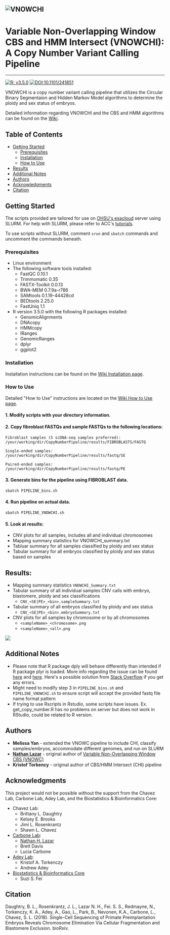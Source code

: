 ![VNOWCHI](https://github.com/melissayan/vnowchi/blob/master/img/vnowchi.png)
-----------------------------------------------------------------------------------------
# Variable Non-Overlapping Window CBS and HMM Intersect (VNOWCHI): A Copy Number Variant Calling Pipeline
-----------------------------------------------------------------------------------------
[![R: v3.5.0](https://img.shields.io/badge/R-v3.5.0-198ce7.svg)](https://cran.rstudio.com/)  [![DOI:10.1101/241851 ](https://img.shields.io/badge/DOI-10.110/241851-70db70.svg)](https://doi.org/10.1101/241851)

VNOWCHI is a copy number variant calling pipeline that utilizes the Circular Binary Segmentaion and Hidden Markov Model algorithms to determine the ploidy and sex status of embryos.  

Detailed information regarding VNOWCHI and the CBS and HMM algorithms can be found on the [Wiki](https://github.com/melissayan/vnowchi/wiki/Algorithm-Information).

## Table of Contents
* [Getting Started](#getting-started)
	* [Prerequisites](#prerequisites)
	* [Installation](#installation)
	* [How to Use](#how-to-use)
* [Results](#results)
* [Additonal Notes](#additional-notes)
* [Authors](#authors)
* [Acknowledgments](#acknowledgements)
* [Citation](#citation)


## Getting Started
The scripts provided are tailored for use on [OHSU's exacloud](https://www.ohsu.edu/xd/research/research-cores/advanced-computing-center/exacloud.cfm) server using SLURM.  For help with SLURM, please refer to ACC's [tutorials](https://accdoc.ohsu.edu/exacloud/guide/getting-started/).

To use scripts without SLURM, comment `srun` and `sbatch` commands and uncomment the commands beneath.  

### Prerequisites
* Linux environment
* The following software tools installed:
    * FastQC 0.10.1 
    * Trimmomatic 0.35
    * FASTX-Toolkit 0.0.13
    * BWA-MEM 0.7.9a-r786
    * SAMtools 0.1.19-44428cd
    * BEDtools 2.25.0
    * FastUniq 1.1
* R version 3.5.0 with the following R packages installed:
    * GenomicAlignments
    * DNAcopy
    * HMMcopy
    * IRanges
    * GenomicRanges
    * dplyr
    * ggplot2

### Installation
Installation instructions can be found on the [Wiki Installation page](https://github.com/melissayan/vnowchi/wiki/Installation).

### How to Use
Detailed "How to Use" instructions are located on the [Wiki How to Use page](https://github.com/melissayan/vnowchi/wiki/How-to-Use).
#### 1. Modify scripts with your directory information.
#### 2. Copy fibroblast FASTQs and sample FASTQs to the following locations:
```
Fibroblast samples (5 scDNA-seq samples preferred):
/your/working/dir/CopyNumberPipeline/results/FIBROBLASTS/FASTQ

Single-ended samples:
/your/working/dir/CopyNumberPipeline/results/fastq/SE

Paired-ended samples:
/your/working/dir/CopyNumberPipeline/results/fastq/PE
```
#### 3. Generate bins for the pipeline using FIBROBLAST data.
```
sbatch PIPELINE_bins.sh
```
#### 4. Run pipeline on actual data.
```
sbatch PIPELINE_VNOWCHI.sh
```
#### 5. Look at results:
* CNV plots for all samples, includes all and individual chromosomes
* Mapping summary statistics for VNOWCHI_summary.txt
* Tabluar summary for all samples classified by ploidy and sex status
* Tabular summary for all embryos classified by ploidy and sex status based on samples

## Results:
* Mapping summary statistics `VNOWCHI_Summary.txt`
* Tabular summary of all individual samples CNV calls with embryo, blastomere, ploidy and sex classifications
	* `CNV_<SE|PE>_<bin>.sampleSummary.txt`
* Tabular summary of all embryos classified by ploidy and sex status
	* `CNV_<SE|PE>_<bin>.embryoSummary.txt`
* CNV plots for all samples by chromosome or by all chromosomes 
	* `<sampleName>_<chromosome>.png`
	* `<sampleName>_<all>.png`
	
<kbd><img src="https://github.com/melissayan/vnowchi/blob/master/img/samplePlot.png"></kbd>

## Additional Notes 
* Please note that R package dply will behave differently than intended if R package plyr is loaded. More info regarding the issue can be found [here](https://github.com/tidyverse/dplyr/issues/29) and [here](https://github.com/tidyverse/dplyr/issues/347).  Here's a possible solution from [Stack Overflow](https://stackoverflow.com/questions/22801153/dplyr-error-in-n-function-should-not-be-called-directly) if you get any errors. 
* Might need to modify step 3 in `PIPELINE_bins.sh` and `PIPELINE_VNOWCHI.sh` to ensure script will accept the provided fastq file name format pattern
* If trying to use Rscripts in Rstudio, some scripts have issues.  Ex. get_copy_number.R has no problems on server but does not work in RStudio, could be related to R version. 

## Authors
* **Melissa Yan** - extended the VNOWC pipeline to include CHI, classify samples/embryos, accommodate different genomes, and run on SLURM
* [**Nathan Lazar**](https://github.com/nathanlazar) - original author of [Variable Non-Overlapping Window CBS (VNOWC)](https://github.com/nathanlazar/Oocyte_CN)
* **Kristof Torkency** - original author of CBS/HMM Intersect (CHI) pipeline

## Acknowledgments
This project would not be possible without the support from the Chavez Lab, Carbone Lab, Adey Lab, and the Biostatistics & Bioinformatics Core:
* Chavez Lab:
	* Brittany L. Daughtry
	* Kelsey E. Brooks
	* Jimi L. Rosenkrantz
	* Shawn L. Chavez
* [Carbone Lab](http://carbonelab.com/): 
	* [Nathan H. Lazar](https://github.com/nathanlazar)
	* Brett Davis
	* Lucia Carbone
* [Adey Lab](https://adeylab.org/andrew-adey/):
	* Kristof A. Torkenczy
	* Andrew Adey
* [Biostatistics & Bioinformatics Core](http://www.ohsu.edu/bbc)
	* Suzi S. Fei

## Citation
Daughtry, B. L., Rosenkrantz, J. L., Lazar N. H., Fei. S. S., Redmayne, N., Torkenczy, K. A., Adey, A., Gao, L., Park, B., Nevonen, K.A., Carbone, L., Chavez, S. L. (2018). Single-Cell Sequencing of Primate Preimplantation Embryos Reveals Chromosome Elimination Via Cellular Fragmentation and Blastomere Exclusion. bioRxiv.
